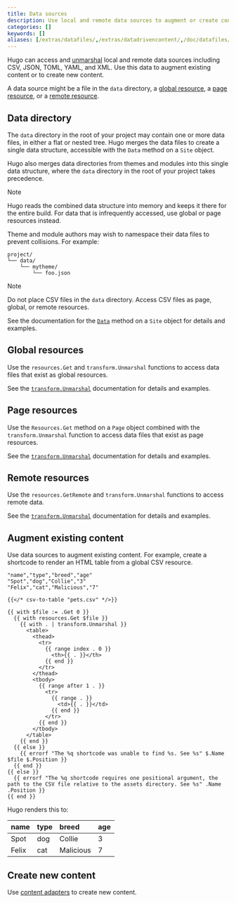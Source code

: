 ```yaml
---
title: Data sources
description: Use local and remote data sources to augment or create content.
categories: []
keywords: []
aliases: [/extras/datafiles/,/extras/datadrivencontent/,/doc/datafiles/,/templates/data-templates/]
---
```


Hugo can access and [unmarshal](g) local and remote data sources including CSV, JSON, TOML, YAML, and XML. Use this data to augment existing content or to create new content.

A data source might be a file in the `data` directory, a [global resource](g), a [page resource](g), or a [remote resource](g).

## Data directory

The `data` directory in the root of your project may contain one or more data files, in either a flat or nested tree. Hugo merges the data files to create a single data structure, accessible with the `Data` method on a `Site` object.

Hugo also merges data directories from themes and modules into this single data structure, where the `data` directory in the root of your project takes precedence.

> [!note]
> Hugo reads the combined data structure into memory and keeps it there for the entire build. For data that is infrequently accessed, use global or page resources instead.

Theme and module authors may wish to namespace their data files to prevent collisions. For example:

```text
project/
└── data/
    └── mytheme/
        └── foo.json
```

> [!note]
> Do not place CSV files in the `data` directory. Access CSV files as page, global, or remote resources.

See the documentation for the [`Data`] method on a `Site` object for details and examples.

## Global resources

Use the `resources.Get` and `transform.Unmarshal` functions to access data files that exist as global resources.

See the [`transform.Unmarshal`](/functions/transform/unmarshal/#global-resource) documentation for details and examples.

## Page resources

Use the `Resources.Get` method on a `Page` object combined with the `transform.Unmarshal` function to access data files that exist as page resources.

See the [`transform.Unmarshal`](/functions/transform/unmarshal/#page-resource) documentation for details and examples.

## Remote resources

Use the `resources.GetRemote` and `transform.Unmarshal` functions to access remote data.

See the [`transform.Unmarshal`](/functions/transform/unmarshal/#remote-resource) documentation for details and examples.

## Augment existing content

Use data sources to augment existing content. For example, create a shortcode to render an HTML table from a global CSV resource.

```csv {file="assets/pets.csv"}
"name","type","breed","age"
"Spot","dog","Collie","3"
"Felix","cat","Malicious","7"
```

```text {file="content/example.md"}
{{</* csv-to-table "pets.csv" */>}}
```

```go-html-template {file="layouts/_shortcodes/csv-to-table.html"}
{{ with $file := .Get 0 }}
  {{ with resources.Get $file }}
    {{ with . | transform.Unmarshal }}
      <table>
        <thead>
          <tr>
            {{ range index . 0 }}
              <th>{{ . }}</th>
            {{ end }}
          </tr>
        </thead>
        <tbody>
          {{ range after 1 . }}
            <tr>
              {{ range . }}
                <td>{{ . }}</td>
              {{ end }}
            </tr>
          {{ end }}
        </tbody>
      </table>
    {{ end }}
  {{ else }}
    {{ errorf "The %q shortcode was unable to find %s. See %s" $.Name $file $.Position }}
  {{ end }}
{{ else }}
  {{ errorf "The %q shortcode requires one positional argument, the path to the CSV file relative to the assets directory. See %s" .Name .Position }}
{{ end }}
```

Hugo renders this to:

name|type|breed|age
:--|:--|:--|:--
Spot|dog|Collie|3
Felix|cat|Malicious|7

## Create new content

Use [content adapters] to create new content.

[`Data`]: /methods/site/data/
[content adapters]: /content-management/content-adapters/
